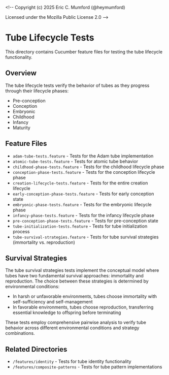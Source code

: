 <\!--
Copyright (c) 2025 Eric C. Mumford (@heymumford)

Licensed under the Mozilla Public License 2.0
-->

# Tube Lifecycle Tests

This directory contains Cucumber feature files for testing the tube lifecycle functionality.

## Overview

The tube lifecycle tests verify the behavior of tubes as they progress through their lifecycle phases:

- Pre-conception
- Conception
- Embryonic
- Childhood
- Infancy
- Maturity

## Feature Files

- `adam-tube-tests.feature` - Tests for the Adam tube implementation
- `atomic-tube-tests.feature` - Tests for atomic tube behavior
- `childhood-phase-tests.feature` - Tests for the childhood lifecycle phase
- `conception-phase-tests.feature` - Tests for the conception lifecycle phase
- `creation-lifecycle-tests.feature` - Tests for the entire creation lifecycle
- `early-conception-phase-tests.feature` - Tests for early conception state
- `embryonic-phase-tests.feature` - Tests for the embryonic lifecycle phase
- `infancy-phase-tests.feature` - Tests for the infancy lifecycle phase
- `pre-conception-phase-tests.feature` - Tests for pre-conception state
- `tube-initialization-tests.feature` - Tests for tube initialization process
- `tube-survival-strategies.feature` - Tests for tube survival strategies (immortality vs. reproduction)

## Survival Strategies

The tube survival strategies tests implement the conceptual model where tubes have two fundamental survival approaches: immortality and reproduction. The choice between these strategies is determined by environmental conditions:

- In harsh or unfavorable environments, tubes choose immortality with self-sufficiency and self-management
- In favorable environments, tubes choose reproduction, transferring essential knowledge to offspring before terminating

These tests employ comprehensive pairwise analysis to verify tube behavior across different environmental conditions and strategy combinations.

## Related Directories

- `/features/identity` - Tests for tube identity functionality
- `/features/composite-patterns` - Tests for tube pattern implementations

